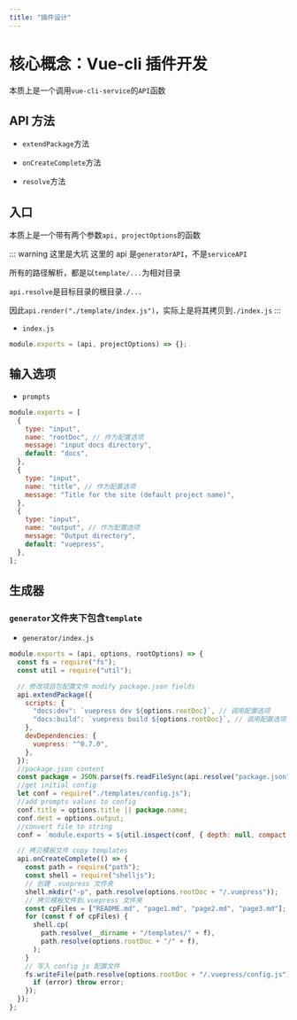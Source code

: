 ```yaml
---
title: "插件设计"
---
```


# 核心概念：Vue-cli 插件开发

本质上是一个调用`vue-cli-service`的`API`函数

## API 方法

- `extendPackage`方法

- `onCreateComplete`方法

- `resolve`方法

## 入口

本质上是一个带有两个参数`api, projectOptions`的函数

::: warning 这里是大坑
这里的 api 是`generatorAPI`，不是`serviceAPI`

所有的路径解析，都是以`template/...`为相对目录

`api.resolve`是目标目录的根目录`./...`

因此`api.render("./template/index.js")`，实际上是将其拷贝到`./index.js`
:::

- `index.js`

```js
module.exports = (api, projectOptions) => {};
```

## 输入选项

- `prompts`

```js
module.exports = [
  {
    type: "input",
    name: "rootDoc", // 作为配置选项
    message: "input docs directory",
    default: "docs",
  },
  {
    type: "input",
    name: "title", // 作为配置选项
    message: "Title for the site (default project name)",
  },
  {
    type: "input",
    name: "output", // 作为配置选项
    message: "Output directory",
    default: "vuepress",
  },
];
```

## 生成器

### `generator`文件夹下包含`template`

- `generator/index.js`

```js
module.exports = (api, options, rootOptions) => {
  const fs = require("fs");
  const util = require("util");

  // 修改项目包配置文件 modify package.json fields
  api.extendPackage({
    scripts: {
      "docs:dev": `vuepress dev ${options.rootDoc}`, // 调用配置选项
      "docs:build": `vuepress build ${options.rootDoc}`, // 调用配置选项
    },
    devDependencies: {
      vuepress: "^0.7.0",
    },
  });
  //package.json content
  const package = JSON.parse(fs.readFileSync(api.resolve("package.json"), { encoding: "utf8" }));
  //get initial config
  let conf = require("./templates/config.js");
  //add prompts values to config
  conf.title = options.title || package.name;
  conf.dest = options.output;
  //convert file to string
  conf = `module.exports = ${util.inspect(conf, { depth: null, compact: false })}`;

  // 拷贝模板文件 copy templates
  api.onCreateComplete(() => {
    const path = require("path");
    const shell = require("shelljs");
    // 创建 .vuepress 文件夹
    shell.mkdir("-p", path.resolve(options.rootDoc + "/.vuepress"));
    // 拷贝模板文件到.vuepress 文件夹
    const cpFiles = ["README.md", "page1.md", "page2.md", "page3.md"];
    for (const f of cpFiles) {
      shell.cp(
        path.resolve(__dirname + "/templates/" + f),
        path.resolve(options.rootDoc + "/" + f),
      );
    }
    // 写入 config js 配置文件
    fs.writeFile(path.resolve(options.rootDoc + "/.vuepress/config.js"), conf, error => {
      if (error) throw error;
    });
  });
};
```
